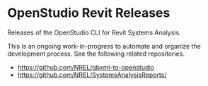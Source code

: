 # OpenStudio Revit Releases

Releases of the OpenStudio CLI for Revit Systems Analysis. 

This is an ongoing work-in-progress to automate and organize the development process. See the following related repositories. 
- https://github.com/NREL/gbxml-to-openstudio
- https://github.com/NREL/SystemsAnalysisReports/
